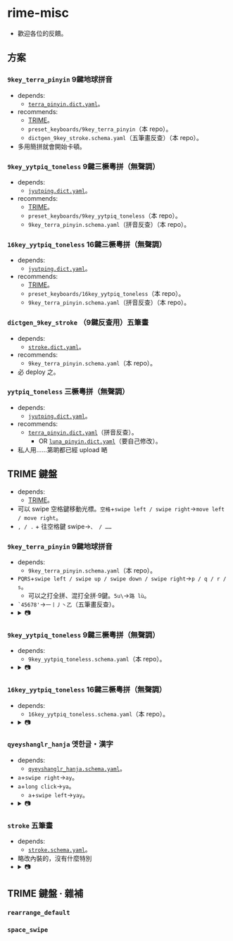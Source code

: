 # rime-misc
* 歡迎各位的反饋。

## 方案

### `9key_terra_pinyin` 9鍵地球拼音
* depends:
  * [`terra_pinyin.dict.yaml`](https://github.com/rime/rime-terra-pinyin)。
* recommends:
  * [TRIME](https://github.com/osfans/trime)。
  * `preset_keyboards/9key_terra_pinyin`（本 repo）。
  * `dictgen_9key_stroke.schema.yaml`（五筆畫反查）（本 repo）。
* 多用簡拼就會開始卡頓。

### `9key_yytpiq_toneless` 9鍵三橛粵拼（無聲調）
* depends:
  * [`jyutping.dict.yaml`](https://github.com/rime/rime-jyutping)。
* recommends:
  * [TRIME](https://github.com/osfans/trime)。
  * `preset_keyboards/9key_yytpiq_toneless`（本 repo）。
  * `9key_terra_pinyin.schema.yaml`（拼音反查）（本 repo）。

### `16key_yytpiq_toneless` 16鍵三橛粵拼（無聲調）
* depends:
  * [`jyutping.dict.yaml`](https://github.com/rime/rime-jyutping)。
* recommends:
  * [TRIME](https://github.com/osfans/trime)。
  * `preset_keyboards/16key_yytpiq_toneless`（本 repo）。
  * `9key_terra_pinyin.schema.yaml`（拼音反查）（本 repo）。

### `dictgen_9key_stroke` （9鍵反查用）五筆畫
* depends:
  * [`stroke.dict.yaml`](https://github.com/rime/rime-stroke)。
* recommends:
  * `9key_terra_pinyin.schema.yaml`（本 repo）。
* 必 deploy 之。

### `yytpiq_toneless` 三橛粵拼（無聲調）
* depends:
  * [`jyutping.dict.yaml`](https://github.com/rime/rime-jyutping)。
* recommends:
  * [`terra_pinyin.dict.yaml`](https://github.com/rime/rime-terra-pinyin)（拼音反查）。
    * OR [`luna_pinyin.dict.yaml`](https://github.com/rime/rime-luna-pinyin)（要自己修改）。
* 私人用……第啲都已經 upload 嗮

## TRIME 鍵盤

* depends:
  * [TRIME](https://github.com/osfans/trime)。
* 可以 swipe 空格鍵移動光標。`空格`+`swipe left / swipe right`→`move left / move right`。
* `, / .` + 往空格鍵 swipe→`、 / ……`

### `9key_terra_pinyin` 9鍵地球拼音
* depends:
  * `9key_terra_pinyin.schema.yaml`（本 repo）。
* `PQRS`+`swipe left / swipe up / swipe down / swipe right`→`p / q / r / s`。
  * 可以之打全拼、混打全拼&middot;9鍵。`5u\`→`路 lù`。
* <code>&#96;45678'</code>→`一丨丿丶乙`（五筆畫反查）。
* <details><summary>📷</summary><img alt="9鍵地球拼音" src="https://raw.githubusercontent.com/szc126/rime-misc/img/img/trime-9key_terra_pinyin-1_0_0.png" /><img alt="9鍵地球拼音" src="https://raw.githubusercontent.com/szc126/rime-misc/img/img/trime-9key_terra_pinyin-1_0_0-stroke.png" /></details>

### `9key_yytpiq_toneless` 9鍵三橛粵拼（無聲調）
* depends:
  * `9key_yytpiq_toneless.schema.yaml`（本 repo）。
* <details><summary>📷</summary><img alt="9鍵三橛粵拼（無聲調）" src="https://raw.githubusercontent.com/szc126/rime-misc/img/img/trime-9key_yytpiq_toneless-1_0_0.png" /><img alt="9鍵三橛粵拼（無聲調）" src="https://raw.githubusercontent.com/szc126/rime-misc/img/img/trime-9key_yytpiq_toneless-1_0_0-pinyin.png" /></details>

### `16key_yytpiq_toneless` 16鍵三橛粵拼（無聲調）
* depends:
  * `16key_yytpiq_toneless.schema.yaml`（本 repo）。
* <details><summary>📷</summary><img alt="16鍵三橛粵拼（無聲調）" src="https://raw.githubusercontent.com/szc126/rime-misc/img/img/trime-16key_yytpiq_toneless-2_0_0.png" /></details>

### `qyeyshanglr_hanja` 옛한글・漢字
* depends:
  * [`qyeyshanglr_hanja.schema.yaml`](https://github.com/biopolyhedron/rime-qyeyshanglr-hanja)。
* `a`+`swipe right`→`ay`。
* `a`+`long click`→`ya`。
  * `a`+`swipe left`→`yay`。
* <details><summary>📷</summary><img alt="옛한글・漢字" src="https://raw.githubusercontent.com/szc126/rime-misc/img/img/trime-qyeyshanglr_hanja-1_0_0.png" /></details>

### `stroke` 五筆畫
* depends:
  * [`stroke.schema.yaml`](https://github.com/rime/rime-stroke)。
* 略改內裝的，沒有什麼特別
* <details><summary>📷</summary><img alt="五筆畫" src="https://raw.githubusercontent.com/szc126/rime-misc/img/img/trime-stroke-1_0_0.png" /></details>

## TRIME 鍵盤 &middot; 雜補

### `rearrange_default`

### `space_swipe`
